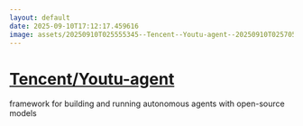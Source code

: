 ```yaml
---
layout: default
date: 2025-09-10T17:12:17.459616
image: assets/20250910T025555345--Tencent--Youtu-agent--20250910T025705685--cropped.png
---
```


# [Tencent/Youtu-agent](https://github.com/Tencent/Youtu-agent)

framework for building and running autonomous agents with open-source models
